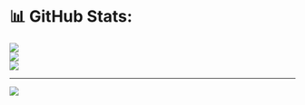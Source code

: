 
# 📊 GitHub Stats:
![](https://github-readme-stats.vercel.app/api?username=Elcapitanoe&theme=vue-dark&hide_border=true&include_all_commits=true&count_private=true)<br/>
![](https://github-readme-streak-stats.herokuapp.com/?user=Elcapitanoe&theme=vue-dark&hide_border=true)<br/>
![](https://github-readme-stats.vercel.app/api/top-langs/?username=Elcapitanoe&theme=vue-dark&hide_border=true&include_all_commits=true&count_private=true&layout=compact)

---
[![](https://visitcount.itsvg.in/api?id=Elcapitanoe&icon=2&color=0)](https://visitcount.itsvg.in)
  
<!-- Proudly created with GPRM ( https://gprm.itsvg.in ) -->
